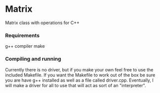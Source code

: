 # Matrix
Matrix class with operations for C++

### Requirements
g++ compiler
make

### Compiling and running
Currently there is no driver, but if you make your own feel free to use the included Makefile. If you want the Makefile to work out of the box be sure you are have g++ installed as well as a file called driver.cpp. Eventually, I will make a driver for all to use that will act as sort of an "interpreter".
